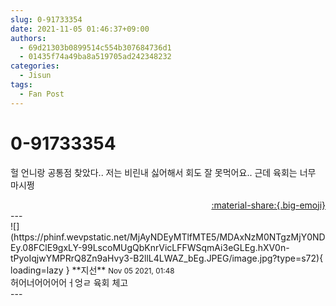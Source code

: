 ```yaml
---
slug: 0-91733354
date: 2021-11-05 01:46:37+09:00
authors:
  - 69d21303b0899514c554b307684736d1
  - 01435f74a49ba8a519705ad242348232
categories:
  - Jisun
tags:
  - Fan Post
---
```


# 0-91733354

<div class="post-container" markdown="1">
<div class="content-container md-sidebar__scrollwrap" markdown="1">

헐 언니랑 공통점 찾았다.. 저는 비린내 싫어해서 회도 잘 못먹어요.. 근데 육회는 너무 마시쩡

</div>
</div>

<div style="text-align: right;" markdown="1">
<a href="https://weverse.io/fromis9/fanpost/0-91733354" style="text-align: right;">:material-share:{.big-emoji}</a>
</div>
---

<div class="comments-container md-sidebar__scrollwrap" markdown="1">
<div class="comment" markdown="1">
<div class='id-container' markdown="1">
![](https://phinf.wevpstatic.net/MjAyNDEyMTlfMTE5/MDAxNzM0NTgzMjY0NDEy.08FClE9gxLY-99LscoMUgQbKnrVicLFFWSqmAi3eGLEg.hXV0n-tPyoIqjwYMPRrQ8Zn9aHvy3-B2llL4LWAZ_bEg.JPEG/image.jpg?type=s72){ loading=lazy }
**<span class="artist">지선</span>** <small>Nov 05 2021, 01:48</small><br>
</div>
<div class='comment-body' markdown="1">
허어너어어어어ㅓ엉ㄹ 육회 체고
</div>
</div>
</div>
---
